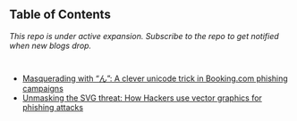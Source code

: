 ## Table of Contents
*This repo is under active expansion. Subscribe to the repo to get notified when new blogs drop.*
<br>
<br>
###
- [Masquerading with “ん”: A clever unicode trick in Booking.com phishing campaigns](listings/booking_unicode_phish.md)
- [Unmasking the SVG threat: How Hackers use vector graphics for phishing attacks](listings/unmasking_svg_threat.md)

